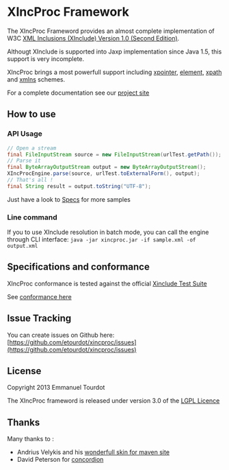 # XIncProc Framework
The XIncProc Frameword provides an almost complete implementation of W3C [XML Inclusions (XInclude) Version 1.0 (Second Edition)][xinclude].

Althougt XInclude is supported into Jaxp implementation since Java 1.5, this support is very incomplete.

XIncProc brings a most powerfull support including [xpointer][xpointer], [element][element], [xpath][xpath] and [xmlns][xmlns] schemes.

[xinclude]: http://www.w3.org/TR/xinclude/
[xpointer]: http://www.w3.org/TR/xptr-framework/
[element]: http://www.w3.org/TR/xptr-element/
[xpath]: http://www.w3.org/2005/04/xpointer-schemes/xpath
[xmlns]: http://www.w3.org/TR/xptr-xmlns/

For a complete documentation see our [project site](http://xincproc.etourdot.org)

## How to use
### API Usage
```java
// Open a stream
final FileInputStream source = new FileInputStream(urlTest.getPath());
// Parse it
final ByteArrayOutputStream output = new ByteArrayOutputStream();
XIncProcEngine.parse(source, urlTest.toExternalForm(), output);
// That's all !
final String result = output.toString("UTF-8");
```
Just have a look to [Specs](xinclude/specs/org/etourdot/xincproc/xinclude/api/Api.html) for more samples

### Line command
If you to use XInclude resolution in batch mode, you can call the engine through CLI interface:
    `java -jar xincproc.jar -if sample.xml -of output.xml`

## Specifications and conformance
XIncProc conformance is tested against the official [Xinclude Test Suite](http://www.w3.org/XML/Test/XInclude/)

See [conformance here](http://xincproc.etourdot.org/xinclude/specs/org/etourdot/xincproc/xinclude/testsuite/TestSuite.html)

## Issue Tracking
You can create issues on Github here: [https://github.com/etourdot/xincproc/issues](https://github.com/etourdot/xincproc/issues)

## License
Copyright 2013 Emmanuel Tourdot

The XIncProc frameword is released under version 3.0 of the [LGPL Licence](http://opensource.org/licenses/lgpl-3.0.html)

## Thanks
Many thanks to :

* Andrius Velykis and his [wonderfull skin for maven site](http://andriusvelykis.github.io/reflow-maven-skin/)
* David Peterson for [concordion](http://www.concordion.org/)